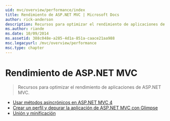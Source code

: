 ```yaml
---
uid: mvc/overview/performance/index
title: Rendimiento de ASP.NET MVC | Microsoft Docs
author: rick-anderson
description: Recursos para optimizar el rendimiento de aplicaciones de ASP.NET MVC.
ms.author: riande
ms.date: 10/09/2014
ms.assetid: 388c048e-a285-4d1a-851a-caace21aa988
msc.legacyurl: /mvc/overview/performance
msc.type: chapter
---
```

<a name="aspnet-mvc-performance"></a>Rendimiento de ASP.NET MVC
====================
> Recursos para optimizar el rendimiento de aplicaciones de ASP.NET MVC.


- [Usar métodos asincrónicos en ASP.NET MVC 4](using-asynchronous-methods-in-aspnet-mvc-4.md)
- [Crear un perfil y depurar la aplicación de ASP.NET MVC con Glimpse](profile-and-debug-your-aspnet-mvc-app-with-glimpse.md)
- [Unión y minificación](bundling-and-minification.md)
